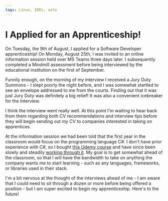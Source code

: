 ```yaml
---
tags: Linux, IDEs, solo
---
```


# I Applied for an Apprenticeship!

On Tuesday, the 9th of August, I applied for a Software Developer apprenticeship! On Monday, August 25th, I was invited to an online information session held over MS Teams three days later. I subsequently completed a Mindmill assessment before being interviewed by the educational institution on the first of September.

Funnily enough, on the morning of my interview I received a Jury Duty Summons - I slept poorly the night before, and I was somewhat startled to see an envelope addressed to me from the courts. Finding out that it was just Jury Duty was definitely a big relief! It was also a convenient icebreaker for the interview.

I think the interview went really well. At this point I'm waiting to hear back from them regarding both CV recommendations and interview tips before they will begin sending out my CV to companies interested in taking on apprentices.

At the information session we had been told that the first year in the classroom would focus on the programming language C#. I don't have prior experience with C#, so I bought [this Udemy course](https://www.udemy.com/course/complete-csharp-masterclass/) and have since been slowly and steadily [working through it](https://github.com/MrSarno/CSharpMasterclass). My goal is to get somewhat ahead of the classroom, so that I will have the bandwidth to take on anything the company wants me to start learning - such as any languages, frameworks, or libraries used in their stack.

I'm a bit nervous at the thought of the interviews ahead of me - I am aware that I could need to sit through a dozen or more before being offered a position - but I am super excited to begin my apprenticeship. Here's to the future!